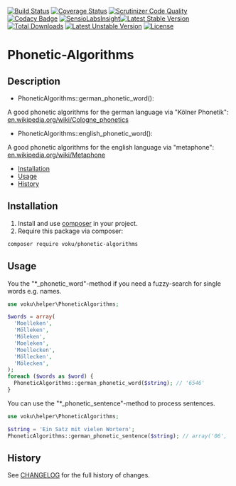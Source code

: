 [![Build Status](https://travis-ci.org/voku/phonetic-algorithms.svg?branch=master)](https://travis-ci.org/voku/phonetic-algorithms)
[![Coverage Status](https://coveralls.io/repos/github/voku/phonetic-algorithms/badge.svg?branch=master)](https://coveralls.io/github/voku/phonetic-algorithms?branch=master)
[![Scrutinizer Code Quality](https://scrutinizer-ci.com/g/voku/phonetic-algorithms/badges/quality-score.png?b=master)](https://scrutinizer-ci.com/g/voku/phonetic-algorithms/?branch=master)
[![Codacy Badge](https://api.codacy.com/project/badge/Grade/c6e5213d2fc0421fa0923c992b6035c1)](https://www.codacy.com/app/voku/phonetic-algorithms?utm_source=github.com&amp;utm_medium=referral&amp;utm_content=voku/phonetic-algorithms&amp;utm_campaign=Badge_Grade)
[![SensioLabsInsight](https://insight.sensiolabs.com/projects/7841fd87-ea3e-4ce2-9be8-e0100fbc1c25/mini.png)](https://insight.sensiolabs.com/projects/7841fd87-ea3e-4ce2-9be8-e0100fbc1c25)[![Latest Stable Version](https://poser.pugx.org/voku/phonetic-algorithms/v/stable)](https://packagist.org/packages/voku/phonetic-algorithms) 
[![Total Downloads](https://poser.pugx.org/voku/phonetic-algorithms/downloads)](https://packagist.org/packages/voku/phonetic-algorithms) 
[![Latest Unstable Version](https://poser.pugx.org/voku/phonetic-algorithms/v/unstable)](https://packagist.org/packages/voku/phonetic-algorithms)
[![License](https://poser.pugx.org/voku/phonetic-algorithms/license)](https://packagist.org/packages/voku/phonetic-algorithms)

# Phonetic-Algorithms

## Description

- PhoneticAlgorithms::german_phonetic_word(): 

A good phonetic algorithms for the german language via "Kölner Phonetik": [en.wikipedia.org/wiki/Cologne_phonetics](https://en.wikipedia.org/wiki/Cologne_phonetics)

- PhoneticAlgorithms::english_phonetic_word(): 

A good phonetic algorithms for the english language via "metaphone": [en.wikipedia.org/wiki/Metaphone](https://en.wikipedia.org/wiki/Metaphone)


* [Installation](#installation)
* [Usage](#usage)
* [History](#history)

## Installation

1. Install and use [composer](https://getcomposer.org/doc/00-intro.md) in your project.
2. Require this package via composer:

```sh
composer require voku/phonetic-algorithms
```

## Usage

You the "*_phonetic_word"-method if you need a fuzzy-search for single words e.g. names.

```php
use voku\helper\PhoneticAlgorithms;

$words = array(
  'Moelleken',
  'Mölleken',
  'Möleken',
  'Moeleken',
  'Moellecken',
  'Möllecken',
  'Mölecken',
);
foreach ($words as $word) {
  PhoneticAlgorithms::german_phonetic_word($string); // '6546'
}
```

You can use the "*_phonetic_sentence"-method to process sentences.

```php
use voku\helper\PhoneticAlgorithms;

$string = 'Ein Satz mit vielen Wortern';
PhoneticAlgorithms::german_phonetic_sentence($string); // array('06', '8', '62', '356', '37276')
```

## History
See [CHANGELOG](CHANGELOG.md) for the full history of changes.
